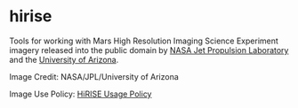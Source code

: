 hirise
======

Tools for working with Mars High Resolution Imaging Science Experiment imagery released into the public domain by [NASA Jet Propulsion Laboratory](http://www.jpl.nasa.gov/) and the [University of Arizona](http://hirise.lpl.arizona.edu/).



Image Credit: NASA/JPL/University of Arizona

Image Use Policy: [HiRISE Usage Policy](http://hirise.lpl.arizona.edu/media/usage.php)
